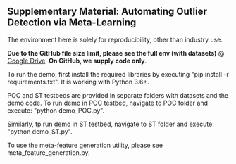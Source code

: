 ## Supplementary Material: Automating Outlier Detection via Meta-Learning

The environment here is solely for reproducibility, other than industry use.

**Due to the GitHub file size limit, please see the full env (with datasets)** @
[Google Drive](https://tinyurl.com/metaod). **On GitHub, we supply code only**. 

To run the demo, first install the required libraries by executing
"pip install -r requirements.txt". It is working with Python 3.6+.

POC and ST testbeds are provided in separate folders with datasets and the demo code.
To run demo in POC testbed, navigate to POC folder and execute: 
"python demo_POC.py".

Similarly, tp run demo in ST testbed, navigate to ST folder and execute:
"python demo_ST.py".

To use the meta-feature generation utility, please see meta_feature_generation.py.
